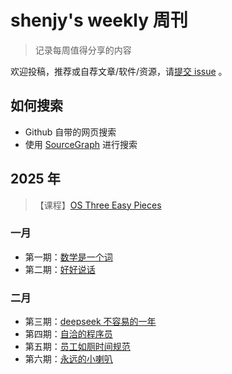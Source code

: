# shenjy's weekly 周刊

> 记录每周值得分享的内容

欢迎投稿，推荐或自荐文章/软件/资源，请[提交 issue](https://github.com/shenjy712/weekly/issues) 。

## 如何搜索

- Github 自带的网页搜索
- 使用 [SourceGraph](https://sourcegraph.com/github.com/shenjy712/weekly) 进行搜索

## 2025 年

> 【课程】[OS Three Easy Pieces](./docs/os/intro.md)

### 一月

- 第一期：[数学是一个词](./docs/1-issue.md)
- 第二期：[好好说话](./docs/2-issue.md)

### 二月

- 第三期：[deepseek 不容易的一年](./docs/3-issue.md)
- 第四期：[自洽的程序员](./docs/4-issue.md)
- 第五期：[员工如厕时间规范](./docs/5-issue.md)
- 第六期：[永远的小喇叭](./docs/6-issue.md)
